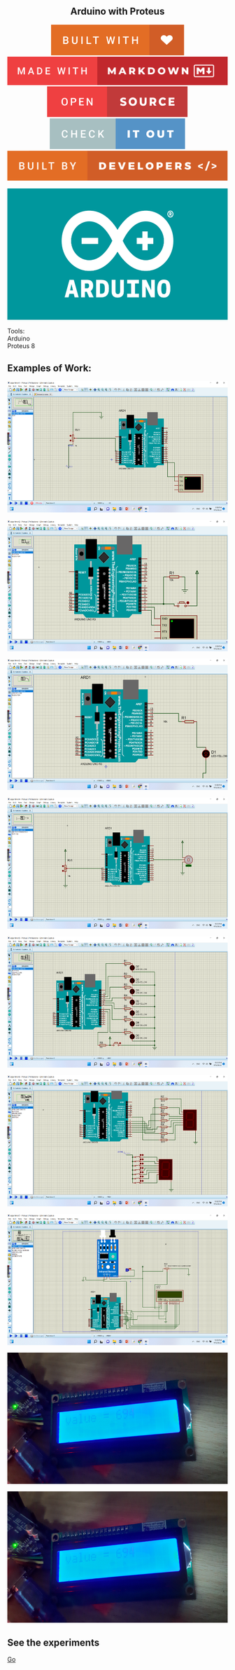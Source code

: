 <h2 align="center">Arduino with Proteus </h2>



<p align="center">
  <a href="https://github.com/JU-CSE-27/swe-wiki" target="_blank" rel="noopener noreferrer">
    <img src="https://github.com/JU-CSE-27/swe-wiki/blob/master/resources/built-with-love.svg"/>
	  
 </a>
  <a href="https://github.com/JU-CSE-27/swe-wiki" target="_blank" rel="noopener noreferrer">
    <img src="https://github.com/JU-CSE-27/swe-wiki/blob/master/resources/made-with-markdown.svg"/>
 </a>
  <a href="https://github.com/JU-CSE-27/swe-wiki" target="_blank" rel="noopener noreferrer">
    <img src="https://github.com/JU-CSE-27/swe-wiki/blob/master/resources/open-source.svg"/>
 </a>
 <br />
 <a href="https://github.com/JU-CSE-27/swe-wiki" target="_blank" rel="noopener noreferrer">
    <img src="https://github.com/JU-CSE-27/swe-wiki/blob/master/resources/check-it-out.svg" />
 </a>
  <a href="https://github.com/JU-CSE-27/swe-wiki" target="_blank" rel="noopener noreferrer">
    <img src="https://github.com/JU-CSE-27/swe-wiki/blob/master/resources/built-by-developers.svg"/>
 </a>
</p>

<p align="center">
  <img src="https://github.com/TazelHossan/Arduino/blob/main/Images/arduino.png" height="300" />
</p>
Tools:<br>
Arduino<br>
Proteus 8

## Examples of Work:
<p align="center">
  <img src="https://github.com/TazelHossan/Arduino/blob/main/Images/1.png" height="300" />
</p>

<p align="center">
  <img src="https://github.com/TazelHossan/Arduino/blob/main/Images/2.png" height="300" />
</p>
<p align="center">
  <img src="https://github.com/TazelHossan/Arduino/blob/main/Images/3.png" height="300" />
</p>
<p align="center">
  <img src="https://github.com/TazelHossan/Arduino/blob/main/Images/4.png" height="300" />
</p>
<p align="center">
  <img src="https://github.com/TazelHossan/Arduino/blob/main/Images/5.png" height="300" />
</p>
<p align="center">
  <img src="https://github.com/TazelHossan/Arduino/blob/main/Images/6.png" height="300" />
</p>
<p align="center">
  <img src="https://github.com/TazelHossan/Arduino/blob/main/Images/7.png" height="300" />
</p>

<p align="center">
  <img src="https://github.com/TazelHossan/Arduino/blob/main/Images/output1.jpg" height="300" />
</p>
<p align="center">
  <img src="https://github.com/TazelHossan/Arduino/blob/main/Images/output1.jpg" height="300" />
</p>

<h2>See the experiments</h2>
<a href="https://github.com/TazelHossan/Arduino/blob/main/lab%20experiments.pdf">Go</a>
